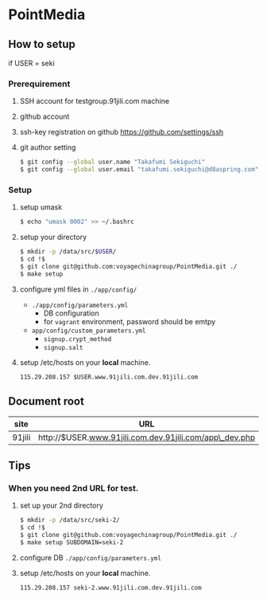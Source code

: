 # PointMedia

## How to setup

if USER = seki

### Prerequirement

1. SSH account for testgroup.91jili.com machine
2. github account
3. ssh-key registration on github https://github.com/settings/ssh
4. git author setting

    ```bash
    $ git config --global user.name "Takafumi Sekiguchi"
    $ git config --global user.email "takafumi.sekiguchi@d8aspring.com"
    ```

### Setup

1. setup umask

    ```bash
    $ echo "umask 0002" >> ~/.bashrc
    ```

1. setup your directory

    ```bash
    $ mkdir -p /data/src/$USER/
    $ cd !$
    $ git clone git@github.com:voyagechinagroup/PointMedia.git ./
    $ make setup
    ```

1. configure yml files in `./app/config/`

    * `./app/config/parameters.yml`
      * DB configuration
      * for `vagrant` environment, password should be emtpy
    * `app/config/custom_parameters.yml`
      * `signup.crypt_method`
      * `signup.salt`


1. setup /etc/hosts on your **local**  machine.

    ```
    115.29.208.157 $USER.www.91jili.com.dev.91jili.com
    ```

## Document root

| site           | URL                                    |
|----------------|----------------------------------------|
| 91jili         | http://$USER.www.91jili.com.dev.91jili.com/app\_dev.php |


## Tips

### When you need 2nd URL for test.

1. set up your 2nd directory

    ```bash
    $ mkdir -p /data/src/seki-2/
    $ cd !$
    $ git clone git@github.com:voyagechinagroup/PointMedia.git ./
    $ make setup SUBDOMAIN=seki-2
    ```

1. configure DB `./app/config/parameters.yml`

1. setup /etc/hosts on your **local**  machine.

    ```
    115.29.208.157 seki-2.www.91jili.com.dev.91jili.com
    ```
